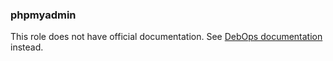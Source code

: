### phpmyadmin

This role does not have official documentation.
See [DebOps documentation](https://docs.debops.org/en/master/) instead.
